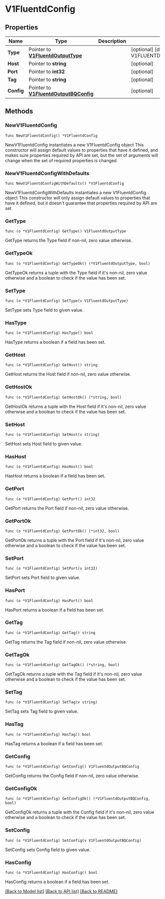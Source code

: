 # V1FluentdConfig

## Properties

Name | Type | Description | Notes
------------ | ------------- | ------------- | -------------
**Type** | Pointer to [**V1FluentdOutputType**](V1FluentdOutputType.md) |  | [optional] [default to V1FLUENTDOUTPUTTYPE_UNSPECIFIED]
**Host** | Pointer to **string** |  | [optional] 
**Port** | Pointer to **int32** |  | [optional] 
**Tag** | Pointer to **string** |  | [optional] 
**Config** | Pointer to [**V1FluentdOutputBQConfig**](V1FluentdOutputBQConfig.md) |  | [optional] 

## Methods

### NewV1FluentdConfig

`func NewV1FluentdConfig() *V1FluentdConfig`

NewV1FluentdConfig instantiates a new V1FluentdConfig object
This constructor will assign default values to properties that have it defined,
and makes sure properties required by API are set, but the set of arguments
will change when the set of required properties is changed

### NewV1FluentdConfigWithDefaults

`func NewV1FluentdConfigWithDefaults() *V1FluentdConfig`

NewV1FluentdConfigWithDefaults instantiates a new V1FluentdConfig object
This constructor will only assign default values to properties that have it defined,
but it doesn't guarantee that properties required by API are set

### GetType

`func (o *V1FluentdConfig) GetType() V1FluentdOutputType`

GetType returns the Type field if non-nil, zero value otherwise.

### GetTypeOk

`func (o *V1FluentdConfig) GetTypeOk() (*V1FluentdOutputType, bool)`

GetTypeOk returns a tuple with the Type field if it's non-nil, zero value otherwise
and a boolean to check if the value has been set.

### SetType

`func (o *V1FluentdConfig) SetType(v V1FluentdOutputType)`

SetType sets Type field to given value.

### HasType

`func (o *V1FluentdConfig) HasType() bool`

HasType returns a boolean if a field has been set.

### GetHost

`func (o *V1FluentdConfig) GetHost() string`

GetHost returns the Host field if non-nil, zero value otherwise.

### GetHostOk

`func (o *V1FluentdConfig) GetHostOk() (*string, bool)`

GetHostOk returns a tuple with the Host field if it's non-nil, zero value otherwise
and a boolean to check if the value has been set.

### SetHost

`func (o *V1FluentdConfig) SetHost(v string)`

SetHost sets Host field to given value.

### HasHost

`func (o *V1FluentdConfig) HasHost() bool`

HasHost returns a boolean if a field has been set.

### GetPort

`func (o *V1FluentdConfig) GetPort() int32`

GetPort returns the Port field if non-nil, zero value otherwise.

### GetPortOk

`func (o *V1FluentdConfig) GetPortOk() (*int32, bool)`

GetPortOk returns a tuple with the Port field if it's non-nil, zero value otherwise
and a boolean to check if the value has been set.

### SetPort

`func (o *V1FluentdConfig) SetPort(v int32)`

SetPort sets Port field to given value.

### HasPort

`func (o *V1FluentdConfig) HasPort() bool`

HasPort returns a boolean if a field has been set.

### GetTag

`func (o *V1FluentdConfig) GetTag() string`

GetTag returns the Tag field if non-nil, zero value otherwise.

### GetTagOk

`func (o *V1FluentdConfig) GetTagOk() (*string, bool)`

GetTagOk returns a tuple with the Tag field if it's non-nil, zero value otherwise
and a boolean to check if the value has been set.

### SetTag

`func (o *V1FluentdConfig) SetTag(v string)`

SetTag sets Tag field to given value.

### HasTag

`func (o *V1FluentdConfig) HasTag() bool`

HasTag returns a boolean if a field has been set.

### GetConfig

`func (o *V1FluentdConfig) GetConfig() V1FluentdOutputBQConfig`

GetConfig returns the Config field if non-nil, zero value otherwise.

### GetConfigOk

`func (o *V1FluentdConfig) GetConfigOk() (*V1FluentdOutputBQConfig, bool)`

GetConfigOk returns a tuple with the Config field if it's non-nil, zero value otherwise
and a boolean to check if the value has been set.

### SetConfig

`func (o *V1FluentdConfig) SetConfig(v V1FluentdOutputBQConfig)`

SetConfig sets Config field to given value.

### HasConfig

`func (o *V1FluentdConfig) HasConfig() bool`

HasConfig returns a boolean if a field has been set.


[[Back to Model list]](../README.md#documentation-for-models) [[Back to API list]](../README.md#documentation-for-api-endpoints) [[Back to README]](../README.md)


